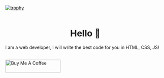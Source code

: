 [![trophy](https://github-profile-trophy.vercel.app/?username=ITUnit-dev&theme=tokyonight&no-frame=true)](https://github.com/ITUnitt/github-profile-trophy)<br /><br />
<h1 align="center">Hello 👋</h1>
<p>I am a web developer, I will write the best code for you in HTML, CSS, JS!</p><br />
<a href="https://www.buymeacoffee.com/ITUnit" target="_blank"><img src="https://cdn.buymeacoffee.com/buttons/default-orange.png" alt="Buy Me A Coffee" height="41" width="174"></a>
<!--[![Top Langs](https://github-readme-stats.vercel.app/api/top-langs/?username=ITUnitt)](https://github.com/ITUnitt/github-readme-stats)-->
<!--
**ITUnitt/ITUnitt** is a ✨ _special_ ✨ repository because its `README.md` (this file) appears on your GitHub profile.

Here are some ideas to get you started:

- 🔭 I’m currently working on ...
- 🌱 I’m currently learning ...
- 👯 I’m looking to collaborate on ...
- 🤔 I’m looking for help with ...
- 💬 Ask me about ...
- 📫 How to reach me: ...
- 😄 Pronouns: ...
- ⚡ Fun fact: ...
-->

